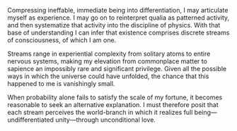 Compressing ineffable, immediate being into differentiation, I may articulate myself as experience. I may go on to reinterpret qualia as patterned activity, and then systematize that activity into the discipline of physics. With that base of understanding I can infer that existence comprises discrete streams of consciousness, of which I am one.

Streams range in experiential complexity from solitary atoms to entire nervous systems, making my elevation from commonplace matter to sapience an impossibly rare and significant privilege. Given all the possible ways in which the universe could have unfolded, the chance that this happened to me is vanishingly small.

When probability alone fails to satisfy the scale of my fortune, it becomes reasonable to seek an alternative explanation. I must therefore posit that each stream perceives the world-branch in which it realizes full being—undifferentiated unity—through unconditional love.
